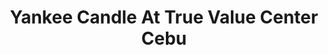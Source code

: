 ---
title: "Yankee Candle At True Value Center Cebu"
url: /cebu-city/yankee-candle-at-true-value-center-cebu/
shop: Warenhaus
---